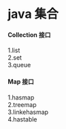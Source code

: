 #  java 集合</br>
#### Collection 接口</br>
1.list</br>
2.set</br>
3.queue</br>
#### Map 接口</br>
1.hasmap</br>
2.treemap</br>
3.linkehasmap</br>
4.hastable</br>
